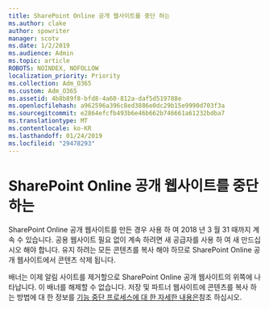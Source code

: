 ```yaml
---
title: SharePoint Online 공개 웹사이트를 중단 하는
ms.author: clake
author: spowriter
manager: scotv
ms.date: 1/2/2019
ms.audience: Admin
ms.topic: article
ROBOTS: NOINDEX, NOFOLLOW
localization_priority: Priority
ms.collection: Adm_O365
ms.custom: Adm_O365
ms.assetid: 4b8b89f8-bfd8-4a60-812a-daf5d519788e
ms.openlocfilehash: a962596a396c8ed3886e0dc29b15e9990d703f3a
ms.sourcegitcommit: e2864efcfb493b6e46b662b746661a61232bdba7
ms.translationtype: MT
ms.contentlocale: ko-KR
ms.lasthandoff: 01/24/2019
ms.locfileid: "29478293"
---
```

# <a name="sharepoint-online-public-websites-are-being-discontinued"></a>SharePoint Online 공개 웹사이트를 중단 하는

SharePoint Online 공개 웹사이트를 만든 경우 사용 하 여 2018 년 3 월 31 때까지 계속 수 있습니다. 공용 웹사이트 필요 없이 계속 하려면 새 공급자를 사용 하 여 새 만드십시오 해야 합니다. 유지 하려는 모든 콘텐츠를 복사 해야 하므로 SharePoint Online 공개 웹사이트에서 콘텐츠 삭제 됩니다.
  
배너는 이제 알림 사이트를 제거할으로 SharePoint Online 공개 웹사이트의 위쪽에 나타납니다. 이 배너를 해제할 수 없습니다. 저장 및 파트너 웹사이트에 콘텐츠를 복사 하는 방법에 대 한 정보를 [기능 중단 프로세스에 대 한 자세한 내용은](https://go.microsoft.com/fwlink/?linkid=866980)참조 하십시오. 
  

